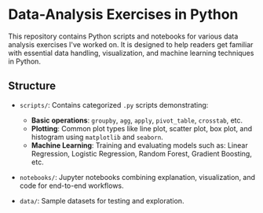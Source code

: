 # Data-Analysis Exercises in Python

This repository contains Python scripts and notebooks for various data analysis exercises I've worked on. It is designed to help readers get familiar with essential data handling, visualization, and machine learning techniques in Python.

## Structure

- `scripts/`: Contains categorized `.py` scripts demonstrating:
  - **Basic operations**: `groupby`, `agg`, `apply`, `pivot_table`, `crosstab`, etc.
  - **Plotting**: Common plot types like line plot, scatter plot, box plot, and histogram using `matplotlib` and `seaborn`.
  - **Machine Learning**: Training and evaluating models such as: Linear Regression, Logistic Regression, Random Forest, Gradient Boosting, etc.

- `notebooks/`: Jupyter notebooks combining explanation, visualization, and code for end-to-end workflows.
- `data/`: Sample datasets for testing and exploration.
